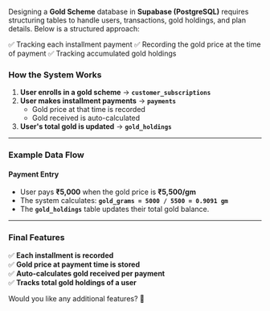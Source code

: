 Designing a **Gold Scheme** database in **Supabase (PostgreSQL)** requires structuring tables to handle users, transactions, gold holdings, and plan details. Below is a structured approach:

✅ Tracking each installment payment
✅ Recording the gold price at the time of payment
✅ Tracking accumulated gold holdings

### **How the System Works**
1. **User enrolls in a gold scheme** → **`customer_subscriptions`**
2. **User makes installment payments** → **`payments`**
    - Gold price at that time is recorded
    - Gold received is auto-calculated
3. **User's total gold is updated** → **`gold_holdings`**

---

### **Example Data Flow**
#### **Payment Entry**
- User pays **₹5,000** when the gold price is **₹5,500/gm**
- The system calculates: **`gold_grams = 5000 / 5500 = 0.9091 gm`**
- The **`gold_holdings`** table updates their total gold balance.

---

### **Final Features**
✅ **Each installment is recorded**  
✅ **Gold price at payment time is stored**  
✅ **Auto-calculates gold received per payment**  
✅ **Tracks total gold holdings of a user**

Would you like any additional features? 🚀